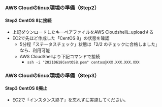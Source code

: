 ### AWS Cloudのlinux環境の準備（Step2）

#### Step2 CentOS 8に接続

- 上記ダウンロードしたキーペアファイルをAWS Cloudshellにuploadする
- EC2で先ほど作成した「CentOS 8」の状態を確認
  - 5分程「ステータスチェック」状態は「2/2 のチェックに合格しました」なら、利用可能
  - AWS CloudShellより下記コマンドで接続
    - `ssh -i "20210618CentOS8.pem" centos@XXX.XXX.XXX.XXX`




### AWS Cloudのlinux環境の準備（Step3）

#### Step3 CentOS 8廃止

- EC2で「インスタンス終了」を忘れずに実施してください。
  
